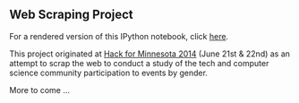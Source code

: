 ## Web Scraping Project

For a rendered version of this IPython notebook, click <a href="" target="_blank">here</a>.

This project originated at <a href="http://hackformn.org/" target="_blank">Hack for Minnesota 2014</a> (June 21st & 22nd) as an attempt to scrap the web to conduct a study of the tech and computer science community participation to events by gender. 

More to come ...

